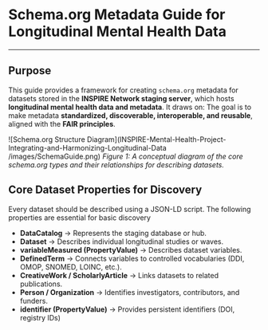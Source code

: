 # Schema.org Metadata Guide for Longitudinal Mental Health Data

---

## Purpose
This guide provides a framework for creating `schema.org` metadata for datasets stored in the **INSPIRE Network staging server**, which hosts **longitudinal mental health data and metadata**. It draws on:
The goal is to make metadata **standardized, discoverable, interoperable, and reusable**, aligned with the **FAIR principles**.

![Schema.org Structure Diagram](INSPIRE-Mental-Health-Project-Integrating-and-Harmonizing-Longitudinal-Data
/images/SchemaGuide.png)
*Figure 1: A conceptual diagram of the core schema.org types and their relationships for describing datasets.*

## Core Dataset Properties for Discovery
Every dataset should be described using a JSON-LD script. The following properties are essential for basic discovery
- **DataCatalog** → Represents the staging database or hub.
- **Dataset** → Describes individual longitudinal studies or waves.
- **variableMeasured (PropertyValue)** → Describes dataset variables.
- **DefinedTerm** → Connects variables to controlled vocabularies (DDI, OMOP, SNOMED, LOINC, etc.).
- **CreativeWork / ScholarlyArticle** → Links datasets to related publications.
- **Person / Organization** → Identifies investigators, contributors, and funders.
- **identifier (PropertyValue)** → Provides persistent identifiers (DOI, registry IDs)

